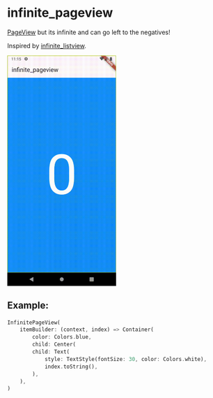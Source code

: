 # infinite_pageview

[PageView](https://api.flutter.dev/flutter/widgets/PageView-class.html) but its infinite and can go left to the negatives!

Inspired by [infinite_listview](https://github.com/fluttercommunity/flutter_infinite_listview).

<img src="demo.gif" width="250" />

## Example:

```dart
InfinitePageView(
    itemBuilder: (context, index) => Container(
        color: Colors.blue,
        child: Center(
        child: Text(
            style: TextStyle(fontSize: 30, color: Colors.white),
            index.toString(),
        ),
    ),
)
```

